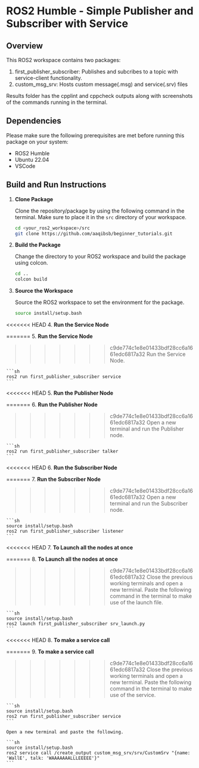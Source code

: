 # ROS2 Humble - Simple Publisher and Subscriber with Service

## Overview

This ROS2 workspace contains two packages:

1. first_publisher_subscriber: Publishes and subcribes to a topic with service-client functionality.
2. custom_msg_srv: Hosts custom message(.msg) and service(.srv) files

Results folder has the cpplint and cppcheck outputs along with screenshots of the commands running in the terminal.

## Dependencies

Please make sure the following prerequisites are met before running this package on your system:

- ROS2 Humble
- Ubuntu 22.04
- VSCode

## Build and Run Instructions

1. **Clone Package**

   Clone the repository/package by using the following command in the terminal. Make sure to place it in the `src` directory of your workspace.

   ```sh
   cd <your_ros2_workspace>/src
   git clone https://github.com/aaqibsb/beginner_tutorials.git
   ```

2. **Build the Package**

    Change the directory to your ROS2 workspace and build the package using colcon.

    ```sh
    cd ..
    colcon build
    ```

3. **Source the Workspace**

    Source the ROS2 workspace to set the environment for the package.

    ```sh
    source install/setup.bash
    ```

<<<<<<< HEAD
4. **Run the Service Node**

=======
5. **Run the Service Node**
>>>>>>> c9de774c1e8e01433bdf28cc6a1661edc6817a32
    Run the Service Node.

    ```sh
    ros2 run first_publisher_subscriber service
    ```

<<<<<<< HEAD
5. **Run the Publisher Node**

=======
6. **Run the Publisher Node**
>>>>>>> c9de774c1e8e01433bdf28cc6a1661edc6817a32
    Open a new terminal and run the Publisher node.

    ```sh
    ros2 run first_publisher_subscriber talker
    ```

<<<<<<< HEAD
6. **Run the Subscriber Node**

=======
7. **Run the Subscriber Node**
>>>>>>> c9de774c1e8e01433bdf28cc6a1661edc6817a32
    Open a new terminal and run the Subscriber node.

    ```sh
    source install/setup.bash
    ros2 run first_publisher_subscriber listener
    ```

<<<<<<< HEAD
7. **To Launch all the nodes at once**

=======
8. **To Launch all the nodes at once**
>>>>>>> c9de774c1e8e01433bdf28cc6a1661edc6817a32
    Close the previous working terminals and open a new terminal.
    Paste the following command in the terminal to make use of the launch file.

    ```sh
    source install/setup.bash
    ros2 launch first_publisher_subscriber srv_launch.py
    ```

<<<<<<< HEAD
8. **To make a service call**

=======
9. **To make a service call**
>>>>>>> c9de774c1e8e01433bdf28cc6a1661edc6817a32
    Close the previous working terminals and open a new terminal.
    Paste the following command in the terminal to make use of the service.

    ```sh
    source install/setup.bash
    ros2 run first_publisher_subscriber service
    ```

    Open a new terminal and paste the following.

    ```sh
    source install/setup.bash
    ros2 service call /create_output custom_msg_srv/srv/CustomSrv "{name: 'WallE', talk: 'WAAAAAAALLLEEEEE'}"
    ```

